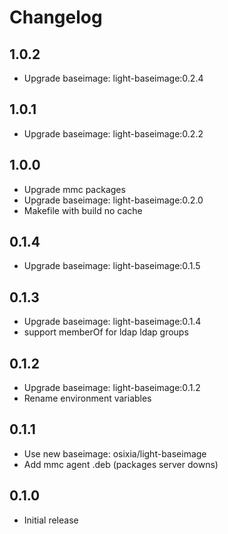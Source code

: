# Changelog

## 1.0.2
  - Upgrade baseimage: light-baseimage:0.2.4

## 1.0.1
  - Upgrade baseimage: light-baseimage:0.2.2

## 1.0.0
  - Upgrade mmc packages
  - Upgrade baseimage: light-baseimage:0.2.0
  - Makefile with build no cache

## 0.1.4
  - Upgrade baseimage: light-baseimage:0.1.5

## 0.1.3
  - Upgrade baseimage: light-baseimage:0.1.4
  - support memberOf for ldap ldap groups

## 0.1.2
  - Upgrade baseimage: light-baseimage:0.1.2
  - Rename environment variables

## 0.1.1
  - Use new baseimage: osixia/light-baseimage
  - Add mmc agent .deb (packages server downs)

## 0.1.0
  - Initial release
